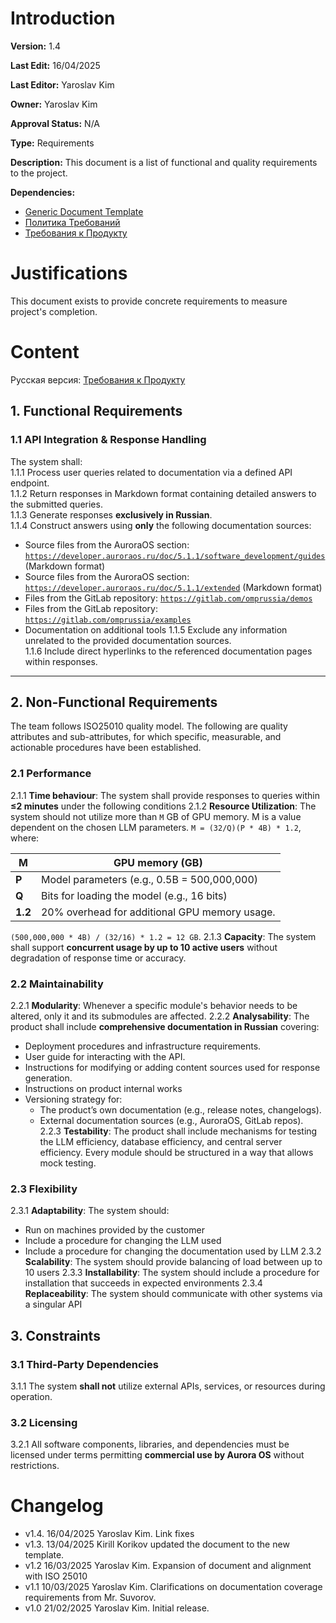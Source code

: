 # Introduction

**Version:** 1.4

**Last Edit:** 16/04/2025

**Last Editor:** Yaroslav Kim

**Owner:** Yaroslav Kim

**Approval Status:** N/A

**Type:** Requirements

**Description:** This document is a list of functional and quality requirements to the project.

**Dependencies:**
 - [Generic Document Template](<../../../DocumentTemplates/EN/Generic Document Template.md>)
 - [Политика Требований](<../../RU/Требования/Политика Требований.md>)
 - [Требования к Продукту](<../../RU/Требования/Требования к Продукту.md>)

# Justifications
This document exists to provide concrete requirements to measure project's completion.

# Content

Русская версия: [Требования к Продукту](<../../RU/Требования/Требования к Продукту.md>)


## 1. Functional Requirements  

### 1.1 API Integration & Response Handling  
The system shall:  
1.1.1 Process user queries related to documentation via a defined API endpoint.  
1.1.2 Return responses in Markdown format containing detailed answers to the submitted queries.  
1.1.3 Generate responses **exclusively in Russian**.  
1.1.4 Construct answers using **only** the following documentation sources:  
- Source files from the AuroraOS section: [`https://developer.auroraos.ru/doc/5.1.1/software_development/guides`](https://developer.auroraos.ru/doc/5.1.1/software_development/guides) (Markdown format)  
- Source files from the AuroraOS section: [`https://developer.auroraos.ru/doc/5.1.1/extended`](https://developer.auroraos.ru/doc/5.1.1/extended) (Markdown format)  
- Files from the GitLab repository: [`https://gitlab.com/omprussia/demos`](https://gitlab.com/omprussia/demos)  
- Files from the GitLab repository: [`https://gitlab.com/omprussia/examples`](https://gitlab.com/omprussia/examples) 
- Documentation on additional tools
1.1.5 Exclude any information unrelated to the provided documentation sources.  
1.1.6 Include direct hyperlinks to the referenced documentation pages within responses.  

---

## 2. Non-Functional Requirements  
The team follows ISO25010 quality model. The following are quality attributes and sub-attributes, for which specific, measurable, and actionable procedures have been established.
### 2.1 Performance
2.1.1 **Time behaviour**: The system shall provide responses to queries within **≤2 minutes** under the following conditions
2.1.2 **Resource Utilization**: The system should not utilize more than `M` GB of GPU memory. M is a value dependent on the chosen LLM parameters.
`M = (32/Q)(P * 4B) * 1.2`, where:

| **M**   | GPU memory (GB)                               |
| ------- | --------------------------------------------- |
| **P**   | Model parameters (e.g., 0.5B = 500,000,000)   |
| **Q**   | Bits for loading the model (e.g., 16 bits)    |
| **1.2** | 20% overhead for additional GPU memory usage. |
`(500,000,000 * 4B) / (32/16) * 1.2 = 12 GB`.
2.1.3 **Capacity**: The system shall support **concurrent usage by up to 10 active users** without degradation of response time or accuracy.

### 2.2 Maintainability  
2.2.1 **Modularity**: Whenever a specific module's behavior needs to be altered, only it and its submodules are affected.
2.2.2 **Analysability**: The product shall include **comprehensive documentation in Russian** covering:  
- Deployment procedures and infrastructure requirements.  
- User guide for interacting with the API.  
- Instructions for modifying or adding content sources used for response generation.
- Instructions on product internal works
- Versioning strategy for:  
	- The product’s own documentation (e.g., release notes, changelogs).  
    - External documentation sources (e.g., AuroraOS, GitLab repos).
2.2.3 **Testability**: The product shall include mechanisms for testing the LLM efficiency, database efficiency, and central server efficiency. Every module should be structured in a way that allows mock testing.

### 2.3 Flexibility
2.3.1 **Adaptability**: The system should:
- Run on machines provided by the customer
- Include a procedure for changing the LLM used
- Include a procedure for changing the documentation used by LLM
2.3.2 **Scalability**: The system should provide balancing of load between up to 10 users
2.3.3 **Installability**: The system should include a procedure for installation that succeeds in expected environments
2.3.4 **Replaceability**: The system should communicate with other systems via a singular API

## 3. Constraints  

### 3.1 Third-Party Dependencies  
3.1.1 The system **shall not** utilize external APIs, services, or resources during operation.  

### 3.2 Licensing  
3.2.1 All software components, libraries, and dependencies must be licensed under terms permitting **commercial use by Aurora OS** without restrictions.  

# Changelog
- v1.4. 16/04/2025 Yaroslav Kim. Link fixes
- v1.3. 13/04/2025 Kirill Korikov updated the document to the new template.
- v1.2 16/03/2025 Yaroslav Kim. Expansion of document and alignment with ISO 25010
- v1.1 10/03/2025 Yaroslav Kim. Clarifications on documentation coverage requirements from Mr. Suvorov.
- v1.0 21/02/2025 Yaroslav Kim. Initial release.